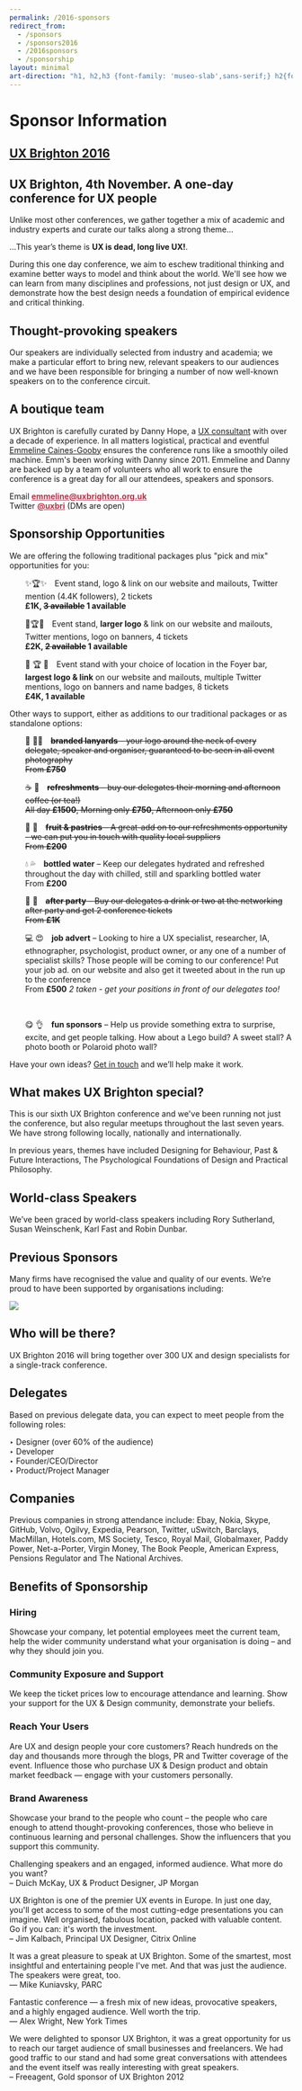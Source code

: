 ```yaml
---
permalink: /2016-sponsors
redirect_from: 
  - /sponsors
  - /sponsors2016
  - /2016sponsors
  - /sponsorship
layout: minimal
art-direction: "h1, h2,h3 {font-family: 'museo-slab',sans-serif;} h2{font-size: 1.5rem; color: #1075b0} h3{font-size: 1.3rem; color: #1075b0 !important} img {width: 100%; padding:0; margin: 0; border: none} h1#sponsor-information{background-image: url('/assets/conference-2016/16415170687_c4ed3d9c88_k.jpg'); background-repeat: no-repeat; margin: -2rem -2rem 0 -2rem; padding: 35% 1rem 0 1rem; text-align: center; height: 5rem; background-size: cover; color: #fff !important;} #ux-brighton-2016httpuxbrightonorguk {background-image: url(/logo/red-square.svg); background-repeat: no-repeat; color: transparent; height: 15%; width: auto; position: absolute; top: 1rem; left: 1rem; margin: 0; padding: 0;} #ux-brighton-2016httpuxbrightonorguk  a {height: 100%; width: auto; display: block; color: transparent} #ux-brighton-2016httpuxbrightonorguk a:hover {border: none} .event-detail{position: relative} .event-meta{ margin-bottom: 0} #ux-brighton-4th-november-a-one-day-conference-for-ux-people {font-size: 3.2vmin; margin: 0 -2rem; padding: 1rem 2rem; background: #b83246; color: #fff; text-align: center;} div#body p{font-size: 1.1rem; line-height: 1.7rem} .quote p {margin: 6rem 2rem 0 0; color: rgb(127,127,127)} @media (min-width: 55rem) {#quotes{float: left; width: 30%} #body{float: right; width: 70%} img {width: auto}}"
---
```

# Sponsor Information

## [UX Brighton 2016](http://uxbrighton.org.uk)

## UX Brighton, 4th November. A one-day conference for UX people

<div id="body">

<p>Unlike most other conferences, we gather together a mix of academic and industry experts and curate our talks along a strong theme…</p>

<p>…This year’s theme is <strong>UX is dead, long live UX!</strong>.</p>

<p>During this one day conference, we aim to eschew traditional thinking and examine better ways to model and think about the world. We'll see how we can learn from many disciplines and professions, not just design or UX, and demonstrate how the best design needs a foundation of empirical evidence and critical thinking.</p>

<h2>Thought-provoking speakers</h2>

<p>Our speakers are individually selected from industry and academia; we make a particular effort to bring new, relevant speakers to our audiences and we have been responsible for bringing a number of now well-known speakers on to the conference circuit.</p>

<h2>A boutique team</h2>
<p>UX Brighton is carefully curated by Danny Hope, a <a href="https://www.linkedin.com/in/dannyhope">UX consultant</a> with over a decade of experience. In all matters logistical, practical and eventful <a href="https://www.linkedin.com/in/emmeline-caines-gooby-9579195">Emmeline Caines-Gooby</a> ensures the conference runs like a smoothly oiled machine. Emm's been working with Danny since 2011. Emmeline and Danny are backed up by a team of volunteers who all work to ensure the conference is a great day for all our attendees, speakers and sponsors.</p>

<p>Email <strong><a href="mailto:emmeline@uxbrighton.org.uk" style="color:#b83246">emmeline@uxbrighton.org.uk</a></strong>
<br>Twitter <strong><a href="https://twitter.com/direct_messages/create/uxbri" style="color:#b83246">@uxbri</a></strong> (DMs are open)</p>

<h2 id="packages">Sponsorship Opportunities</h2>
<p>We are offering the following traditional packages plus "pick and mix" opportunities for you: </p>
<div style="margin-left: 2em"><p>✨🏆✨&emsp;Event stand, logo & link on our website and mailouts, Twitter mention (4.4K followers), 2 tickets <br><strong>£1K, <strike>3 available</strike> 1 available</strong></p>
<p>🌟🏆🌟&emsp;Event stand, <strong>larger logo</strong> & link on our website and mailouts, Twitter mentions, logo on banners, 4 tickets
<br><strong>£2K, <strike>2 available</strike> 1 available</strong></p>
<p>👑 🏆 👑&emsp;Event stand with your choice of location in the Foyer bar, <strong>largest logo & link</strong> on our website and mailouts, multiple Twitter mentions, logo on banners and name badges, 8 tickets <br><strong>£4K, 1 available</strong></p>
</div>

<p>Other ways to support, either as additions to our traditional packages or as standalone options:</p>
<div style="margin-left: 2em"><p>🎫 🙋🏿&emsp;<strike><strong>branded lanyards</strong> – your logo around the neck of every delegate, speaker and organiser, guaranteed to be seen in all event photography 
<br>From <strong>£750</strong></strike></p>
<p>☕️ 🍵&emsp;<strike><strong>refreshments</strong> – buy our delegates their morning and afternoon coffee (or tea!)
<br>All day <strong>£1500</strong>, Morning only <strong>£750</strong>, Afternoon only <strong>£750</strong></strike></p>
<p>🍏 🍰&emsp;<strike><strong>fruit & pastries</strong> – A great-add on to our refreshments opportunity - we can put you in touch with quality local suppliers
<br>From <strong>£200</strong></strike></p>
<p>💧 💦&emsp;<strong>bottled water</strong> – Keep our delegates hydrated and refreshed throughout the day with chilled, still and sparkling bottled water
<br>From <strong>£200</strong></p>
<p>🍺 🍷&emsp;<strike><strong>after party</strong> – Buy our delegates a drink or two at the networking after party and get 2 conference tickets 
<br>From <strong>£1K</strong></strike></p>
<p>💻   😍&emsp;<strong>job advert</strong> – Looking to hire a UX specialist, researcher, IA, ethnographer, psychologist, product owner, or any one of a number of specialist skills? Those people will be coming to our conference! Put your job ad. on our website and also get it tweeted about in the run up to the conference
<br>From <strong>£500</strong> <em>2 taken - get your positions in front of our delegates too!</em></p>

<br><p>😋 👌&emsp;<strong>fun sponsors</strong> – Help us provide something extra to surprise, excite, and get people talking. How about a Lego build? A sweet stall? A photo booth or Polaroid photo wall? </p></div>

<p>Have your own ideas? <a href="mailto:emmeline@uxbrighton.org.uk">Get in touch</a> and we’ll help make it work.</p>

<h2>What makes UX Brighton special?</h2>
<p>This is our sixth UX Brighton conference and we've been running not just the conference, but also regular
meetups throughout the last seven years. We have strong following locally, nationally and internationally.</p>

<p>In previous years, themes have included Designing for Behaviour, Past & Future Interactions, The Psychological Foundations of Design and Practical Philosophy.</p>

<h2>World-class Speakers</h2>
<p>We’ve been graced by world-class speakers including Rory Sutherland, Susan Weinschenk, Karl Fast and Robin Dunbar. </p>

<h2>Previous Sponsors</h2>
<p>Many firms have recognised the value and quality of our events. We’re proud to have been supported by organisations including:</p>
<p><img src="/assets/conference-2016/previous-sponsors.png"></p>

<h2>Who will be there?</h2>
<p>UX Brighton 2016 will bring together over 300 UX and design
specialists for a single-track conference.</p>

<h2>Delegates</h2>
<p>Based on previous delegate data, you can expect to
meet people from the following roles:</p>
<p>‣ Designer (over 60% of the audience)
<br>‣ Developer
<br>‣ Founder/CEO/Director
<br>‣ Product/Project Manager</p>

<!-- <h2>Speakers</h2>
<p>Speakers this year will be announced over the coming weeks.</p> -->

<h2>Companies</h2>
<p>Previous companies in strong attendance include:
Ebay, Nokia, Skype, GitHub, Volvo, Ogilvy, Expedia,
Pearson, Twitter, uSwitch, Barclays, MacMillan,
Hotels.com, MS Society, Tesco, Royal Mail, Globalmaxer, Paddy
Power, Net-a-Porter, Virgin Money, The Book People,
American Express, Pensions Regulator and The National
Archives.</p> 

<h2>Benefits of Sponsorship</h2>
<h3>Hiring</h3>
<p>Showcase your company, let potential employees meet the current team, help the wider community understand what your organisation is doing – and why they should join you.</p>

<h3>Community Exposure and Support</h3>
<p>We keep the ticket prices low to encourage attendance and learning. Show your support for the UX & Design community, demonstrate your beliefs.</p>

<h3>Reach Your Users</h3>
<p>Are UX and design people your core customers? Reach hundreds on the day and thousands more through the blogs, PR and Twitter coverage of the event. Influence those who purchase UX & Design product and obtain market feedback — engage with your customers personally.</p>

<h3>Brand Awareness</h3>
<p>Showcase your brand to the people who count – the people who care enough to attend thought-provoking conferences, those who believe in continuous learning and personal challenges. Show the influencers that you support this community.</p>

</div>

<div id="quotes">

<div class="quote"><p>Challenging speakers and an engaged, informed audience. What more do you want?
<br>– Duich McKay, UX & Product Designer, JP Morgan</p></div>

<div class="quote"><p>UX Brighton is one of the premier UX events in Europe. In just one day, you'll get access to some of the most cutting-edge presentations you can imagine. Well organised, fabulous location, packed with valuable content. Go if you can: it's worth the investment.
<br>– Jim Kalbach, Principal UX Designer, Citrix Online</p></div>

<div class="quote"><p>It was a great pleasure to speak at UX Brighton. Some of the smartest, most insightful and entertaining people I've met. And that was just the audience. The speakers were great, too.
<br>— Mike Kuniavsky, PARC</p></div>

<div class="quote"><p>Fantastic conference — a fresh mix of new ideas, provocative speakers, and a highly engaged audience. Well worth the trip.
<br>— Alex Wright, New York Times</p></div>

<div class="quote"><p>We were delighted to sponsor UX Brighton, it was a great opportunity for us to reach our target audience of small businesses and freelancers. We had good traffic to our stand and had some great conversations with attendees and the event itself was really interesting with great speakers.
<br>– Freeagent, Gold sponsor of UX Brighton 2012</p></div>

</div>
